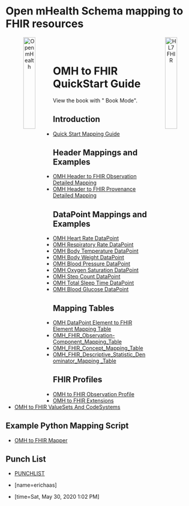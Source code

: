 # Open mHealth Schema mapping to FHIR resources

<header>
<a href="https://www.openmhealth.org/">
<img style="float: left" width="25%" height="25%" src="https://www.openmhealth.org/wp-content/themes/openmhealth2015/dist/images/logo@2x.png" alt="Open mHealth">
</a>


<a href="http://hl7.org/fhir">
<img style="float: right" width="25%" height="25%" src="http://build.fhir.org/assets/images/fhir-logo-www.png" alt="HL7 FHIR">
</a>

<br/>

</header>


OMH to FHIR QuickStart Guide
===
View the book with "<i class="fa fa-book fa-fw"></i> Book Mode".

Introduction
---
- [Quick Start Mapping Guide](/CncEQ4ewSYOKPPy1GxXpCQ)


Header Mappings and Examples
---
- [OMH Header to FHIR Observation Detailed Mapping](/KNSo9U0eTWaqLJRDqbKbWg)
- [OMH Header to FHIR Provenance Detailed Mapping](/DSGnG0giS_iyC2465-mwlg)


DataPoint Mappings and Examples
---
- [OMH Heart Rate DataPoint](/STDbEoSfRUuFYHQI6av3Iw)
- [OMH Respiratory Rate DataPoint](/1PmjSjkfSa69UP9UDxYNmw)
- [OMH Body Temperature DataPoint](/FqvykTDJR3S_P7M2PaAKjA)
- [OMH Body Weight DataPoint](/3FQ08xBQS-W51gerVIjaFA)
- [OMH Blood Pressure DataPoint](/a8H70hvWT4i23rujY5PiXg)
- [OMH Oxygen Saturation DataPoint](/-7sPiVS2RNKQFBY-5KQdSA)
- [OMH Step Count DataPoint](/tJ_duM27R0KetqQiHMIyqg)
- [OMH Total Sleep Time DataPoint](/3PlcbN8LRxOZmeeEYsOieQ)
- [OMH Blood Glucose DataPoint](/TzHcptm6SoCDQn6lZTv7qA)


Mapping Tables
---
- [OMH DataPoint Element to FHIR Element Mapping Table](/d4c66YHxQxi9Xqv_0qBpJA)
- [OMH_FHIR_Observation-Component_Mapping_Table](/JarU3t7iRe63tZgxjFoOMg)
- [OMH_FHIR_Concept_Mapping_Table](/OUxqh0_gRNuPMBzK5RnxLg)
- [OMH_FHIR_Descriptive_Statistic_Denominator_Mapping _Table](/UaCOtlKsSl-AXlxR3pu18A)

FHIR Profiles
---
- [OMH to FHIR Observation Profile](/WybktkI_RFCVWEQsJYg4Kw)
- [OMH to FHIR Extensions](/rjfcwwaxSGO7wjyOkJ8oAg)
- [OMH to FHIR ValueSets And CodeSystems](/rP0DYJJzR9S3LgZ1Z4v55g)

Example Python Mapping Script
---
- [OMH to FHIR Mapper](/rb63WNiQSZuOW3X5eSAsfg)

Punch List
---
- [PUNCHLIST](/bJaucDkuTXCgO_U7yeo_Ag)


- [name=erichaas]
- [time=Sat, May 30, 2020 1:02 PM]
